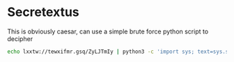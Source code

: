 # Secretextus
This is obviously caesar, can use a simple brute force python script to decipher
```bash
echo lxxtw://tewxifmr.gsq/ZyLJTmIy | python3 -c 'import sys; text=sys.stdin.read(); [print(f"{i}:","".join([chr((ord(c)-65-i)%26+65) if c.isupper() else chr((ord(c)-97-i)%26+97) if c.islower()else c for c in text])) for i in range(26)]'
```